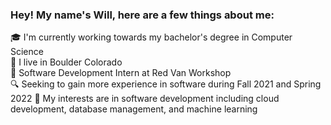 ### Hey! My name's Will, here are a few things about me:

:mortar_board: I'm currently working towards my bachelor's degree in Computer Science  
:round_pushpin:   I live in Boulder Colorado  
:briefcase: Software Development Intern at Red Van Workshop  
:mag: Seeking to gain more experience in software during Fall 2021 and Spring 2022
:dart: My interests are in software development including cloud development, database management, and machine learning
